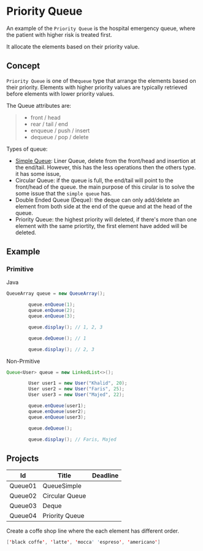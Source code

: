 # Priority Queue

An example of the `Priority Queue` is the hospital emergency queue, where the patient with higher risk is treated first.

It allocate the elements based on their priority value.

## Concept

`Priority Queue` is one of the`queue` type that arrange the elements based on their priority. Elements with higher priority values are typically retrieved before elements with lower priority values.

The Queue attributes are:

> * front / head
> * rear / tail / end
> * enqueue / push / insert
> * dequeue / pop / delete

Types of queue:

* [Simple Queue](): Liner Queue, delete from the front/head and insertion at the end/tail. However, this has the less operations then the others type. it has some issue,
* Circular Queue: if the queue is full, the end/tail will point to the front/head of the queue. the main purpose of this cirular is to solve the some issue that the `simple queue` has.
* Double Ended Queue (Deque): the deque can only add/delete an element from both side at the end of the queue and at the head of the queue.
* Priority Queue: the highest priority will deleted, if there's more than one element with the same priortity, the first element have added will be deleted.

## Example

### Primitive

Java

````Java
QueueArray queue = new QueueArray();

        queue.enQueue(1);
        queue.enQueue(2);
        queue.enQueue(3);

        queue.display(); // 1, 2, 3

        queue.deQueue(); // 1

        queue.display(); // 2, 3
````

Non-Prmitive

````Java
Queue<User> queue = new LinkedList<>();

        User user1 = new User("Khalid", 20);
        User user2 = new User("Faris", 25);
        User user3 = new User("Majed", 22);

        queue.enQueue(user1);
        queue.enQueue(user2);
        queue.enQueue(user3);

        queue.deQueue();

        queue.display(); // Faris, Majed
````

## Projects


| Id      | Title          | Deadline |
| ------- | -------------- | -------- |
| Queue01 | QueueSimple    |          |
| Queue02 | Circular Queue |          |
| Queue03 | Deque          |          |
| Queue04 | Priority Queue |          |

Create a coffe shop line where the each element has different order.

```Java
['black coffe', 'latte', 'mocca' 'espreso', 'americano']
```
